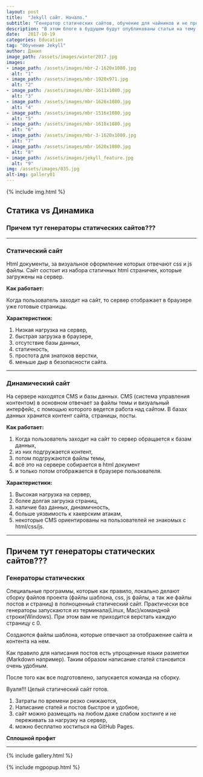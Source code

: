 ```yaml
---
layout: post
title:  "Jekyll сайт. Начало."
subtitle: "Генератор статических сайтов, обучение для чайников и не програмистов."
description: "В этом блоге в будущем будут опубликованы статьи на тему того, как создать статический сайт с помощью генератора статических сайтов Jekyll. Весь материал будет излогаться максимально просто, для продвижения этой крутой темы в массы.)))"
date:   2017-10-19
categories: Education
tag: "Обучение Jekyll"
author: Данил
image_path: /assets/images/winter2017.jpg
images:
- image_path: /assets/images/mbr-2-1620x1080.jpg
  alt: "1"
- image_path: /assets/images/mbr-1920x971.jpg
  alt: "2"
- image_path: /assets/images/mbr-1611x1080.jpg
  alt: "3"
- image_path: /assets/images/mbr-1626x1080.jpg
  alt: "4"
- image_path: /assets/images/mbr-1516x1080.jpg
  alt: "5"
- image_path: /assets/images/mbr-1618x1080.jpg
  alt: "6"
- image_path: /assets/images/mbr-3-1620x1080.jpg
  alt: "7"
- image_path: /assets/images/mbr-1620x1080.jpg
  alt: "8"
- image_path: /assets/images/jekyll_feature.jpg
  alt: "9"
img: /assets/images/035.jpg
alt-img: gallery01
---
```



{% include img.html %}

## Статика vs Динамика

### Причем тут генераторы статических сайтов???

----------

### Статический сайт

Html документы, за визуальное оформление которых отвечают css и js файлы. Сайт состоит из набора статичных html страничек, которые загружены на сервер. 

**Как работает:**

Когда пользователь заходит на сайт, то сервер отображает в браузере уже готовые страницы.

**Характеристики:**

1. Низкая нагрузка на сервер, 
2. быстрая загрузка в браузере, 
3. отсутствие базы данных, 
4. статичность, 
5. простота для знатоков верстки, 
6. меньше дыр в безопасности сайта.

----------

### Динамический сайт

На сервере находятся CMS и базы данных. CMS (система управления контентом) в основном отвечает за файлы темы и визуальный интерфейс, с помощью которого ведется работа над сайтом. В базах данных хранится контент сайта, страницы, посты.

**Как работает:**

1. Когда пользователь заходит на сайт то сервер обращается к базам данных, 
2. из них подгружается контент, 
3. потом подгружаются файлы темы, 
4. всё это на сервере собирается в html документ 
5. и только потом отображается в браузере пользователя.

**Характеристики:**

1. Высокая нагрузка на сервер, 
2. более долгая загрузка страниц, 
3. наличие баз данных, динамичность, 
4. больше уязвимость к хакерским атакам, 
5. некоторые CMS ориентированы на пользователей не знакомых с html/css/js.


----------
## Причем тут генераторы статических сайтов???

### Генераторы статических 

Специальные программы, которые как правило, локально делают сборку файлов проекта (файлы шаблона, css, js файлы, а так же файлы постов и страниц) в полноценный статический сайт. Практически все генераторы запускаются из терминала(Linux, Mac)/командной строки(Windows). При этом вам не приходится верстать каждую страницу с 0.

Создаются файлы шаблона, которые отвечают за отображение сайта и контента на нем.

Как правило для написания постов есть упрощенные языки разметки (Markdown например). Таким образом написание статей становится очень удобным.

После того как все подготовлено, запускается команда на сборку.

Вуаля!!! Целый статический сайт готов.

1. Затраты по времени резко снижаются, 
2. Написание статей и постов быстрое и удобное,
3. сайт можно размещать на любом даже слабом хостинге и не переживать за нагрузку на сервер, 
4. можно бесплатно хоститься на GitHub Pages.

**Сплошной профит**


----------







{% include gallery.html %}

{% include mgpopup.html %}